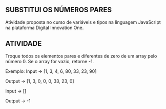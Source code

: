## SUBSTITUI OS NÚMEROS PARES

Atividade proposta no curso de variáveis e tipos na linguagem JavaScript na plataforma Digital Innovation One.

## ATIVIDADE

Troque todos os elementos pares e diferentes de zero de um array pelo número 0. Se o array for vazio, retorne -1.

Exemplo:
Input -> [1, 3, 4, 6, 80, 33, 23, 90]

Output -> [1, 3, 0, 0, 0, 33, 23, 0]

Input -> []

Output -> -1